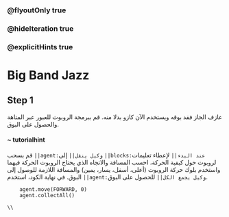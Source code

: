 ### @flyoutOnly true
### @hideIteration true
### @explicitHints true

# Big Band Jazz

## Step 1
عازف الجاز فقد بوقه ويستخدم الآن كازو بدلا منه. قم ببرمجة الروبوت للعبور عبر المتاهة والحصول على البوق.

#### ~ tutorialhint 
قم بسحب ``||agent:وكيل ينقل||`` إلى ``||blocks:عند البدء||`` لإعطاء تعليمات لروبوت حول كيفية الحركة، احسب
المسافة والاتجاه الذي يحتاج الروبوت الحركة فيهما واستخدم بلوك حركة الروبوت (أعلى، أسفل، يسار، يمين) والمسافة اللازمة للوصول إلى البوق. في نهاية الكود، استخدم
 ``||agent:وكيل يجمع الكل||``  للحصول على البوق.
```ghost
    agent.move(FORWARD, 0)
    agent.collectAll()
```
```template
\\
```
```package
```
